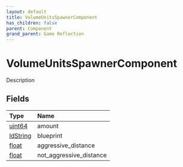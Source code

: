 ```yaml
---
layout: default
title: VolumeUnitsSpawnerComponent
has_children: false
parent: Component
grand_parent: Game Reflection
---
```

# VolumeUnitsSpawnerComponent
Description 

## Fields

| Type | Name |
|:-------------|:--------------|
| [uint64](/docs/game-reflection/components/uint64) | amount |
| [IdString](/docs/game-reflection/components/id_string) | blueprint |
| [float](/docs/game-reflection/components/float) | aggressive_distance |
| [float](/docs/game-reflection/components/float) | not_aggressive_distance |

